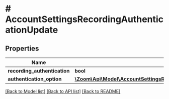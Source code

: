 # # AccountSettingsRecordingAuthenticationUpdate

## Properties

Name | Type | Description | Notes
------------ | ------------- | ------------- | -------------
**recording_authentication** | **bool** |  | [optional] 
**authentication_option** | [**\Zoom\Api\Model\AccountSettingsRecordingAuthenticationUpdateAuthenticationOption**](AccountSettingsRecordingAuthenticationUpdateAuthenticationOption.md) |  | [optional] 

[[Back to Model list]](../../README.md#documentation-for-models) [[Back to API list]](../../README.md#documentation-for-api-endpoints) [[Back to README]](../../README.md)



